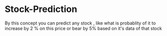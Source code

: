 # Stock-Prediction
By this concept you can predict any stock , like what is probablity of it to increase by 2 % on this price or bear by 5%  based on it's data of that stock
